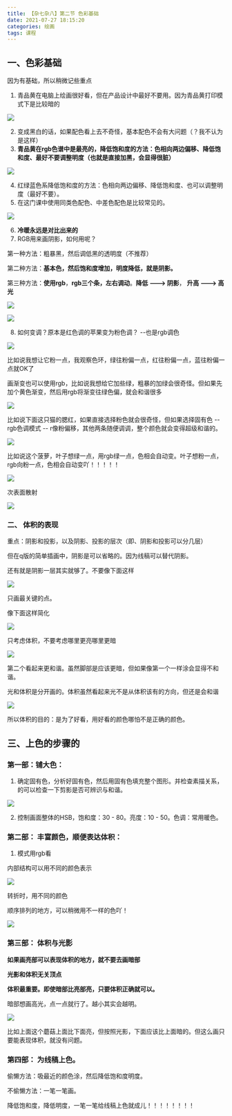```yaml
---
title: 【杂七杂八】第二节 色彩基础
date: 2021-07-27 18:15:20
categories: 绘画
tags: 课程
---
```


## 一、色彩基础

因为有基础，所以稍微记些重点

1. 青品黄在电脑上绘画很好看，但在产品设计中最好不要用。因为青品黄打印模式下是比较暗的

![](/images/image-20230701202533286.png)

2. 变成黑白的话，如果配色看上去不奇怪，基本配色不会有大问题（？我不认为是这样）
3. **青品黄在rgb色谱中是最亮的，降低饱和度的方法：色相向两边偏移、降低饱和度、最好不要调整明度（也就是直接加黑，会显得很脏）**

![](/images/image-20230701203726686.png)

4. 红绿蓝色系降低饱和度的方法：色相向两边偏移、降低饱和度、也可以调整明度（最好不要）。
5. 在这门课中使用同类色配色、中差色配色是比较常见的。

![](/images/image-20230701205224098.png)

6. **冷暖永远是对比出来的**
7. RGB用来画阴影，如何用呢？

第一种方法：粗暴黑，然后调低黑的透明度（不推荐）

第二种方法：**基本色，然后饱和度增加，明度降低，就是阴影。**

第三种方法：**使用rgb**，**rgb三个条，左右调动**。**降低 ---> 阴影**， **升高 ---> 高光**

![](/images/image-20230701210539455.png)

![](/images/image-20230701210814820.png)

8. 如何变调？原本是红色调的苹果变为粉色调？ --也是rgb调色

![](/images/image-20230701211512418.png)

比如说我想让它粉一点，我观察色环，绿往粉偏一点，红往粉偏一点，蓝往粉偏一点就OK了

画渐变也可以使用rgb，比如说我想给它加些绿，粗暴的加绿会很奇怪。但如果先加个黄色渐变，然后用rgb将渐变往绿色偏，就会和谐很多

![](/images/image-20230701212105351.png)

比如说下面这只猫的腮红，如果直接选择粉色就会很奇怪，但如果选择固有色 -- rgb色调模式 -- r像粉偏移，其他两条随便调调，整个颜色就会变得超级和谐的。

![](/images/image-20230701212459293.png)

比如说这个菠萝，叶子想绿一点，用rgb绿一点，色相会自动变。叶子想粉一点，rgb向粉一点，色相会自动变吖！！！！！

![](/images/image-20230701212848961.png)

次表面散射

![](/images/image-20230701214840879.png)

### 二、 体积的表现

重点：阴影和投影，以及阴影、投影的层次（即、阴影和投影可以分几层）

但在q版的简单插画中，阴影是可以省略的。因为线稿可以替代阴影。

还有就是阴影一层其实就够了。不要像下面这样

![](/images/image-20230701220842768.png)

只画最关键的点。

像下面这样简化

![](/images/image-20230701221151459.png)

只考虑体积，不要考虑哪里更亮哪里更暗

![](/images/image-20230701222552868.png)

第二个看起来更和谐。虽然脚部是应该更暗，但如果像第一个一样涂会显得不和谐。

光和体积是分开画的。体积虽然看起来光不是从体积该有的方向，但还是会和谐

![](/images/image-20230701222748407.png)

所以体积的目的：是为了好看，用好看的颜色哪怕不是正确的颜色。

## 三、上色的步骤的

### 第一部：铺大色：

1. 确定固有色，分析好固有色，然后用固有色填充整个图形。并检查素描关系，的可以检查一下剪影是否可辨识与和谐。

![](/images/image-20230701231223503.png)

2. 控制画面整体的HSB，饱和度：30 - 80。亮度：10 - 50。色调：常用暖色。

### 第二部： 丰富颜色，顺便表达体积：

1. 模式用rgb看

内部结构可以用不同的颜色表示

![](/images/image-20230701231917408.png)

转折时，用不同的颜色

顺序排列的地方，可以稍微用不一样的色吖！

![](/images/image-20230701232336835.png)

### 第三部： 体积与光影

**如果画亮部可以表现体积的地方，就不要去画暗部**

**光影和体积无关顶点**

**体积最重要。即使暗部比亮部亮，只要体积正确就可以。**

暗部想画高光，点一点就行了。越小其实会越明。

![](/images/image-20230701233111392.png)

比如上面这个蘑菇上面比下面亮，但按照光影，下面应该比上面暗的。但这么画只要能表现体积，就没有问题。

### 第四部： 为线稿上色。

偷懒方法：吸最近的颜色涂，然后降低饱和度明度。

不偷懒方法：一笔一笔画。

降低饱和度，降低明度，一笔一笔给线稿上色就成儿！！！！！！！！